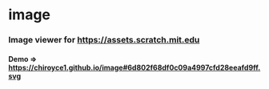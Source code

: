 # image
### Image viewer for https://assets.scratch.mit.edu

#### Demo => https://chiroyce1.github.io/image#6d802f68df0c09a4997cfd28eeafd9ff.svg

